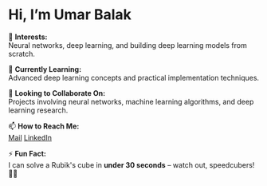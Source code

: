 # Hi, I’m Umar Balak

👀 **Interests:**  
Neural networks, deep learning, and building deep learning models from scratch.

🌱 **Currently Learning:**  
Advanced deep learning concepts and practical implementation techniques.

💞️ **Looking to Collaborate On:**  
Projects involving neural networks, machine learning algorithms, and deep learning research.

📫 **How to Reach Me:**  
[Mail](mailto:umarbalak35@gmail.com)
[LinkedIn](https://www.linkedin.com/in/umar-balak/)

⚡ **Fun Fact:**  
I can solve a Rubik's cube in **under 30 seconds** – watch out, speedcubers! 🧩✨

<!---
UmarBalak/UmarBalak is a ✨ special ✨ repository because its `README.md` (this file) appears on your GitHub profile.
You can click the Preview link to take a look at your changes.
--->
